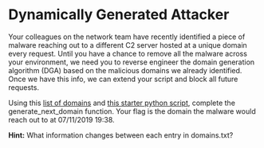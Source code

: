 # Dynamically Generated Attacker

Your colleagues on the network team have recently identified a piece of malware reaching out to a different C2 server hosted at a unique domain every request. Until you have a chance to remove all the malware across your environment, we need you to reverse engineer the domain generation algorithm (DGA) based on the malicious domains we already identified. Once we have this info, we can extend your script and block all future requests.

Using this [list of domains](https://problems.metactf.com/content/domains.txt) and [this starter python script](https://problems.metactf.com/content/generate_blocklist.py), complete the generate_next_domain function. Your flag is the domain the malware would reach out to at 07/11/2019 19:38.

__Hint:__ What information changes between each entry in domains.txt?




